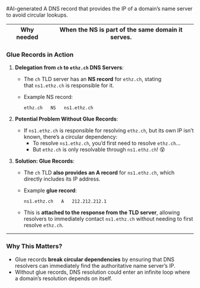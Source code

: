 #AI-generated 
A DNS record that provides the IP of a domain’s name server to avoid circular lookups.

| **Why needed** | When the NS is part of the same domain it serves. |
| -------------- | ------------------------------------------------- |
### Glue Records in Action

1. **Delegation from `ch` to `ethz.ch` DNS Servers**:
    - The `ch` TLD server has an **NS record** for `ethz.ch`, stating that `ns1.ethz.ch` is responsible for it.
    - Example NS record:
        
        `ethz.ch   NS   ns1.ethz.ch`
        
2. **Potential Problem Without Glue Records**:
    
    - If `ns1.ethz.ch` is responsible for resolving `ethz.ch`, but its own IP isn’t known, there’s a circular dependency:
        - To resolve `ns1.ethz.ch`, you’d first need to resolve `ethz.ch`...
        - But `ethz.ch` is only resolvable through `ns1.ethz.ch`! 😵
3. **Solution: Glue Records**:
    
    - The `ch` TLD **also provides an A record** for `ns1.ethz.ch`, which directly includes its IP address.
    - Example **glue record**:
        
        `ns1.ethz.ch   A   212.212.212.1`
        
    - This is **attached to the response from the TLD server**, allowing resolvers to immediately contact `ns1.ethz.ch` without needing to first resolve `ethz.ch`.

---

### **Why This Matters?**

- Glue records **break circular dependencies** by ensuring that DNS resolvers can immediately find the authoritative name server’s IP.
- Without glue records, DNS resolution could enter an infinite loop where a domain’s resolution depends on itself.